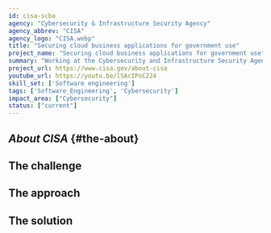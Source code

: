 ```yaml
---
id: cisa-scba
agency: "Cybersecurity & Infrastructure Security Agency"
agency_abbrev: "CISA"
agency_logo: "CISA.webp"
title: "Securing cloud business applications for government use"
project_name: "Securing cloud business applications for government use"
summary: "Working at the Cybersecurity and Infrastructure Security Agency to add capabilities to secure agencies’ cloud business application environments and protect federal information that is created, accessed, shared and stored in those environments through consistent, effective, modern, and manageable security configurations."
project_url: https://www.cisa.gov/about-cisa
youtube_url: https://youtu.be/lSAcIPoC224
skill_set: ['Software engineering']
tags: ['Software_Engineering', 'Cybersecurity']
impact_area: ["Cybersecurity"]
status: ["current"]
---
```

## *About CISA* {#the-about}

## The challenge

## The approach

## The solution 
